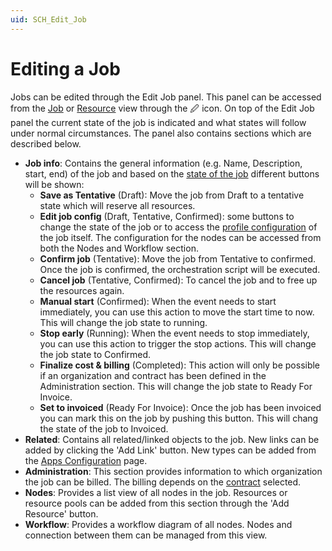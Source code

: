 ```yaml
---
uid: SCH_Edit_Job
---
```


# Editing a Job

Jobs can be edited through the Edit Job panel. This panel can be accessed from the [Job](#job-view) or [Resource](#resource-view) view through the 🖉 icon. On top of the Edit Job panel the current state of the job is indicated and what states will follow under normal circumstances. The panel also contains sections which are described below.

- **Job info**: Contains the general information (e.g. Name, Description, start, end) of the job and based on the [state of the job](xref:MO_S_Job_States) different buttons will be shown:
  - **Save as Tentative** (Draft): Move the job from Draft to a tentative state which will reserve all resources.
  - **Edit job config** (Draft, Tentative, Confirmed): some buttons to change the state of the job or to access the [profile configuration](xref:MO_ProfileConfig) of the job itself. The configuration for the nodes can be accessed from both the Nodes and Workflow section.
  - **Confirm job** (Tentative): Move the job from Tentative to confirmed. Once the job is confirmed, the orchestration script will be executed.
  - **Cancel job** (Tentative, Confirmed): To cancel the job and to free up the resources again.
  - **Manual start** (Confirmed): When the event needs to start immediately, you can use this action to move the start time to now. This will change the job state to running.
  - **Stop early** (Running): When the event needs to stop immediately, you can use this action to trigger the stop actions. This will change the job state to Confirmed.
  - **Finalize cost & billing** (Completed): This action will only be possible if an organization and contract has been defined in the Administration section. This will change the job state to Ready For Invoice.
  - **Set to invoiced** (Ready For Invoice): Once the job has been invoiced you can mark this on the job by pushing this button. This will chang the state of the job to Invoiced.
- **Related**: Contains all related/linked objects to the job. New links can be added by clicking the 'Add Link' button. New types can be added from the [Apps Configuration](#apps-configuration) page.
- **Administration**: This section provides information to which organization the job can be billed. The billing depends on the [contract](xref:MO_CB_Contracts) selected.
- **Nodes**: Provides a list view of all nodes in the job. Resources or resource pools can be added from this section through the 'Add Resource' button.
- **Workflow**: Provides a workflow diagram of all nodes. Nodes and connection between them can be managed from this view.

